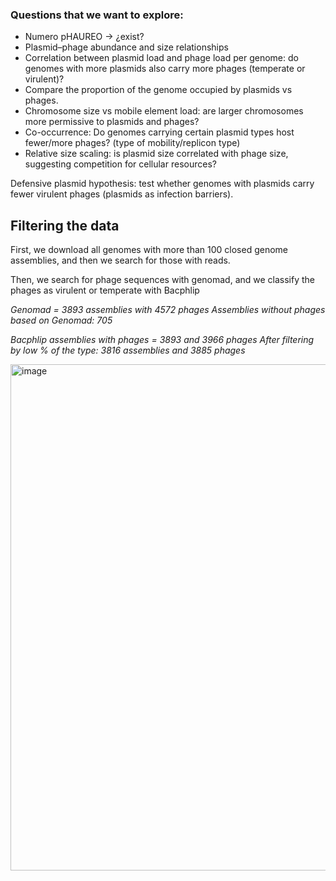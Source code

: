 ### Questions that we want to explore:


  - Numero pHAUREO -> ¿exist?
  - Plasmid–phage abundance and size relationships
  - Correlation between plasmid load and phage load per genome: do genomes with more plasmids also carry more phages (temperate or virulent)?
  - Compare the proportion of the genome occupied by plasmids vs phages.
  - Chromosome size vs mobile element load: are larger chromosomes more permissive to plasmids and phages?
  - Co-occurrence: Do genomes carrying certain plasmid types host fewer/more phages? (type of mobility/replicon type)
  - Relative size scaling: is plasmid size correlated with phage size, suggesting competition for cellular resources?

Defensive plasmid hypothesis: test whether genomes with plasmids carry fewer virulent phages (plasmids as infection barriers).



## Filtering the data

First, we download all genomes with more than 100 closed genome assemblies, and then we search for those with reads. 

Then, we search for phage sequences with genomad, and we classify the phages as virulent or temperate with Bacphlip


*Genomad = 3893 assemblies with 4572 phages*
*Assemblies without phages based on Genomad: 705*


*Bacphlip assemblies with phages = 3893 and 3966 phages*
*After filtering by low % of the type: 3816 assemblies and 3885 phages*


<img width="886" height="810" alt="image" src="https://github.com/user-attachments/assets/cabef22e-19a3-4b11-bf31-f53a4aedeb27" />
